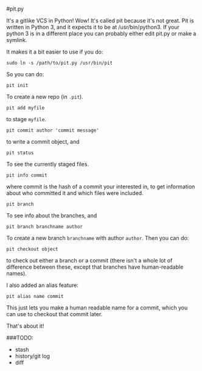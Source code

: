 #pit.py

It's a gitlike VCS in Python! Wow! It's called pit because it's not great.
Pit is written in Python 3, and it expects it to be at /usr/bin/python3. If
your python 3 is in a different place you can probably either edit pit.py or
make a symlink.

It makes it a bit easier to use if you do:

    sudo ln -s /path/to/pit.py /usr/bin/pit

So you can do:

    pit init

To create a new repo (in `.pit`).

    pit add myfile

to stage `myfile`.

    pit commit author 'commit message'

to write a commit object, and 

    pit status

To see the currently staged files.

    pit info commit

where commit is the hash of a commit your interested in, to get information
about who committed it and which files were included.

    pit branch

To see info about the branches, and 
    
    pit branch branchname author

To create a new branch `branchname` with author `author`. Then you can do:

    pit checkout object

to check out either a branch or a commit (there isn't a whole lot of difference
between these, except that branches have human-readable names).

I also added an alias feature:

    pit alias name commit

This just lets you make a human readable name for a commit, which you can
use to checkout that commit later.

That's about it!

###TODO:

- stash
- history/git log
- diff
